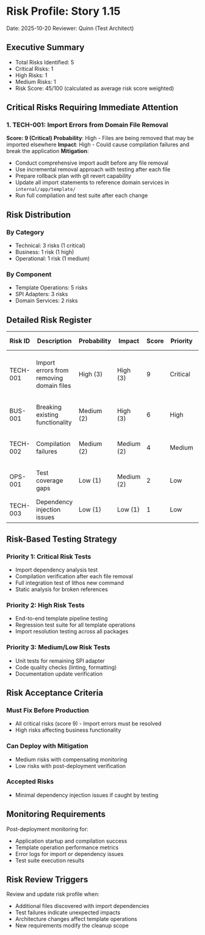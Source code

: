 # Risk Profile: Story 1.15

Date: 2025-10-20
Reviewer: Quinn (Test Architect)

## Executive Summary

- Total Risks Identified: 5
- Critical Risks: 1
- High Risks: 1
- Medium Risks: 1
- Risk Score: 45/100 (calculated as average risk score weighted)

## Critical Risks Requiring Immediate Attention

### 1. TECH-001: Import Errors from Domain File Removal

**Score: 9 (Critical)**
**Probability**: High - Files are being removed that may be imported elsewhere
**Impact**: High - Could cause compilation failures and break the application
**Mitigation**:

- Conduct comprehensive import audit before any file removal
- Use incremental removal approach with testing after each file
- Prepare rollback plan with git revert capability
- Update all import statements to reference domain services in `internal/app/template/`
- Run full compilation and test suite after each change

## Risk Distribution

### By Category

- Technical: 3 risks (1 critical)
- Business: 1 risk (1 high)
- Operational: 1 risk (1 medium)

### By Component

- Template Operations: 5 risks
- SPI Adapters: 3 risks
- Domain Services: 2 risks

## Detailed Risk Register

| Risk ID  | Description             | Probability | Impact     | Score | Priority | Mitigation Strategy |
| -------- | ----------------------- | ----------- | ---------- | ----- | -------- | ------------------- |
| TECH-001 | Import errors from removing domain files | High (3) | High (3) | 9 | Critical | Import audit, incremental removal, rollback plan |
| BUS-001 | Breaking existing functionality | Medium (2) | High (3) | 6 | High | Full test suite, verify lithos new command |
| TECH-002 | Compilation failures | Medium (2) | Medium (2) | 4 | Medium | Static analysis, build verification |
| OPS-001 | Test coverage gaps | Low (1) | Medium (2) | 2 | Low | Maintain existing test coverage |
| TECH-003 | Dependency injection issues | Low (1) | Low (1) | 1 | Low | Constructor signature validation |

## Risk-Based Testing Strategy

### Priority 1: Critical Risk Tests

- Import dependency analysis test
- Compilation verification after each file removal
- Full integration test of lithos new command
- Static analysis for broken references

### Priority 2: High Risk Tests

- End-to-end template pipeline testing
- Regression test suite for all template operations
- Import resolution testing across all packages

### Priority 3: Medium/Low Risk Tests

- Unit tests for remaining SPI adapter
- Code quality checks (linting, formatting)
- Documentation update verification

## Risk Acceptance Criteria

### Must Fix Before Production

- All critical risks (score 9) - Import errors must be resolved
- High risks affecting business functionality

### Can Deploy with Mitigation

- Medium risks with compensating monitoring
- Low risks with post-deployment verification

### Accepted Risks

- Minimal dependency injection issues if caught by testing

## Monitoring Requirements

Post-deployment monitoring for:

- Application startup and compilation success
- Template operation performance metrics
- Error logs for import or dependency issues
- Test suite execution results

## Risk Review Triggers

Review and update risk profile when:

- Additional files discovered with import dependencies
- Test failures indicate unexpected impacts
- Architecture changes affect template operations
- New requirements modify the cleanup scope
